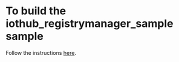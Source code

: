 # To build the iothub_registrymanager_sample sample

Follow the instructions [here](../../../../../doc/get_started/mbed-freescale-k64f-c.md).